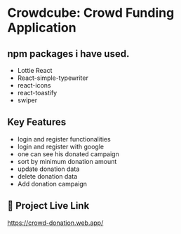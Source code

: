 # Crowdcube: Crowd Funding Application

## npm packages i have used.

- Lottie React
- React-simple-typewriter
- react-icons
- react-toastify
- swiper

## Key Features

- login and register functionalities
- login and register with google
- one can see his donated campaign
- sort by minimum donation amount
- update donation data
- delete donation data
- Add donation campaign

## 🔗 Project Live Link

https://crowd-donation.web.app/
